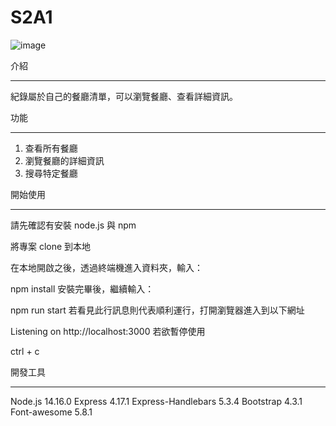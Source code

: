 # S2A1

![image](https://user-images.githubusercontent.com/22428916/138546654-80a1cbe6-2b9e-4417-be60-f0c905ca98a3.png)


介紹
_________________________________________________
紀錄屬於自己的餐廳清單，可以瀏覽餐廳、查看詳細資訊。

功能
_________________________________________________
1. 查看所有餐廳
2. 瀏覽餐廳的詳細資訊
3. 搜尋特定餐廳

開始使用
_________________________________________________
請先確認有安裝 node.js 與 npm

將專案 clone 到本地

在本地開啟之後，透過終端機進入資料夾，輸入：

npm install
安裝完畢後，繼續輸入：

npm run start
若看見此行訊息則代表順利運行，打開瀏覽器進入到以下網址

Listening on http://localhost:3000
若欲暫停使用

ctrl + c

開發工具
_________________________________________________
Node.js 14.16.0
Express 4.17.1
Express-Handlebars 5.3.4
Bootstrap 4.3.1
Font-awesome 5.8.1
